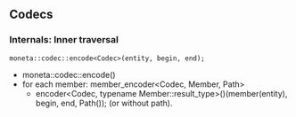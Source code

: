 ## Codecs

### Internals: Inner traversal

	moneta::codec::encode<Codec>(entity, begin, end);

* moneta::codec::encode()
 * for each member: member_encoder<Codec, Member, Path>
   * encoder<Codec, typename Member::result_type>()(member(entity), begin, end, Path());
     (or without path).
	
